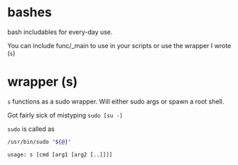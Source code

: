# bashes
bash includables for every-day use.

You can include func/_main to use in your scripts
or use the wrapper I wrote (`s`)


# wrapper (s)
`s` functions as a sudo wrapper. Will either sudo args or spawn a root shell.

Got fairly sick of mistyping `sudo [su -]`

`sudo` is called as
```bash
/usr/bin/sudo "${@}"
```

`usage: s [cmd [arg1 [arg2 [..]]]]`
